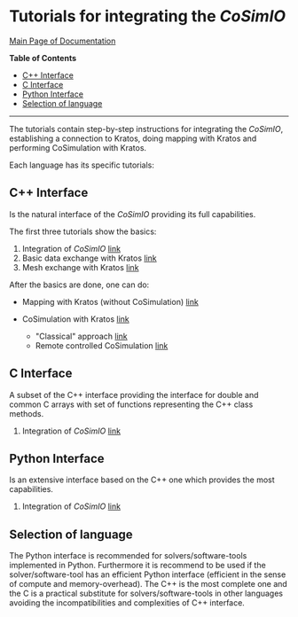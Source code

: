 # Tutorials for integrating the _CoSimIO_

[Main Page of Documentation](https://kratosmultiphysics.github.io/CoSimIO/)

**Table of Contents**
<!-- @import "[TOC]" {cmd="toc" depthFrom=2 depthTo=6 orderedList=false} -->

<!-- code_chunk_output -->

- [C++ Interface](#c-interface)
- [C Interface](#c-interface-1)
- [Python Interface](#python-interface)
- [Selection of language](#selection-of-language)

<!-- /code_chunk_output -->
---

The tutorials contain step-by-step instructions for integrating the _CoSimIO_, establishing a connection to Kratos, doing mapping with Kratos and performing CoSimulation with Kratos.

Each language has its specific tutorials:

## C++ Interface

Is the natural interface of the _CoSimIO_ providing its full capabilities.

The first three tutorials show the basics:

1. Integration of _CoSimIO_ [link](cpp/integration_co_sim_io.md)
2. Basic data exchange with Kratos [link](cpp/basic_data_exchange_with_kratos.md)
3. Mesh exchange with Kratos [link](cpp/mesh_exchange_with_kratos.md)

After the basics are done, one can do:

- Mapping with Kratos (without CoSimulation) [link](cpp/mapping.md)
- CoSimulation with Kratos [link](kratos_co_simulation.md)

  - "Classical" approach [link](co_sim_classical_approach.md)
  - Remote controlled CoSimulation [link](co_sim_remote_controlled.md)

## C Interface

A subset of the C++ interface providing the interface for double and common C arrays with set of functions representing the C++ class methods.

1. Integration of _CoSimIO_ [link](c/integration_co_sim_io.md)

<!--
2. Basic data exchange with Kratos [link](c/basic_data_exchange_with_kratos.md)
3. Data and mesh exchange exchange with Kratos and mapping [link](c/data_and_mesh_exchange_and_mapping.md)
4. CoSimulation with Kratos [link](kratos_co_simulation.md)
-->

## Python Interface

Is an extensive interface based on the C++ one which provides the most capabilities.

1. Integration of _CoSimIO_ [link](python/integration_co_sim_io.md)

<!--
2. Basic data exchange with Kratos [link](python/basic_data_exchange_with_kratos.md)
3. Data and mesh exchange exchange with Kratos and mapping [link](python/data_and_mesh_exchange_and_mapping.md)
4. CoSimulation with Kratos [link](kratos_co_simulation.md)
-->

## Selection of language

The Python interface is recommended for solvers/software-tools implemented in Python. Furthermore it is recommend to be used if the solver/software-tool has an efficient Python interface (efficient in the sense of compute and memory-overhead). The C++ is the most complete one and the C is a practical substitute for solvers/software-tools in other languages avoiding the incompatibilities and complexities of C++ interface.
